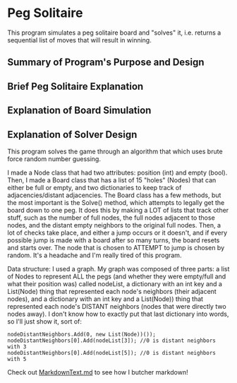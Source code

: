 # Peg Solitaire
This program simulates a peg solitaire board and "solves" it, i.e. returns a sequential list of moves that will result in winning.

## Summary of Program's Purpose and Design


## Brief Peg Solitaire Explanation


## Explanation of Board Simulation


## Explanation of Solver Design


This program solves the game through an algorithm that which uses brute force random number guessing. 

I made a Node class that had two attributes: position (int) and empty (bool). Then, I made a Board class that has a list of 15 "holes" (Nodes) that can either be full or empty, and two dictionaries to keep track of adjacencies/distant adjacencies. The Board class has a few methods, but the most important is the Solve() method, which attempts to legally get the board down to one peg. It does this by making a LOT of lists that track other stuff, such as the number of full nodes, the full nodes adjacent to those nodes, and the distant empty neighbors to the original full nodes. Then, a lot of checks take place, and either a jump occurs or it doesn't, and if every possible jump is made with a board after so many turns, the board resets and starts over. The node that is chosen to ATTEMPT to jump is chosen by random. It's a headache and I'm really tired of this program.

Data structure: I used a graph. My graph was composed of three parts: a list of Nodes to represent ALL the pegs (and whether they were empty/full and what their position was) called nodeList, a dictionary with an int key and a List(Node) thing that represented each node's neighbors (their adjacent nodes), and a dictionary with an int key and a List(Node)) thing that represented each node's DISTANT neighbors (nodes that were directly two nodes away). I don't know how to exactly put that last dictionary into words, so I'll just show it, sort of:
```
nodeDistantNeighbors.Add(0, new List(Node))()); 
nodeDistantNeighbors[0].Add(nodeList[3]); //0 is distant neighbors with 3
nodeDistantNeighbors[0].Add(nodeList[5]); //0 is distant neighbors with 5
```
Check out [MarkdownText.md](https://github.com/kevin-dolan/peg-solitaire/blob/master/MarkdownTesting.md "MarkdownText.md") to see how I butcher markdown!